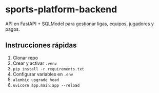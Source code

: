 # sports-platform-backend

API en FastAPI + SQLModel para gestionar ligas, equipos, jugadores y pagos.

## Instrucciones rápidas
1. Clonar repo
2. Crear y activar `.venv`
3. `pip install -r requirements.txt`
4. Configurar variables en `.env`
5. `alembic upgrade head`
6. `uvicorn app.main:app --reload`
